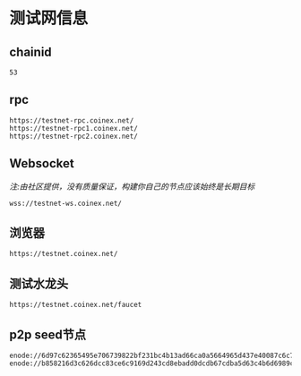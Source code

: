 # 测试网信息

## chainid

`53`

## rpc

```
https://testnet-rpc.coinex.net/
https://testnet-rpc1.coinex.net/
https://testnet-rpc2.coinex.net/
```

## Websocket

*注:由社区提供，没有质量保证，构建你自己的节点应该始终是长期目标*

```
wss://testnet-ws.coinex.net/
```

## 浏览器

```
https://testnet.coinex.net/
```

## 测试水龙头

```
https://testnet.coinex.net/faucet
```

## p2p seed节点

```
enode://6d97c62365495e706739822bf231bc4b13ad66ca0a5664965d437e40087c6c76f2cedf1286fffbcec2fc1500aa2634c70a26b2c7408c85081578ab85069b919f@47.242.178.212:36653
enode://b858216d3c626dcc83ce6c9169d243cd8ebadd0dcdb67cdba5d63c4b6d6989c0a8fdf2278d5b68e20cc8eeefa8eb58cf4d5bb0c3dda3cbfae3e42586eb6897bb@47.242.181.109:36653
```
